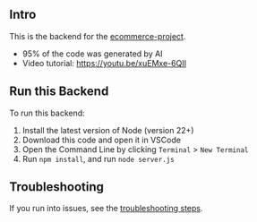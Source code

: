## Intro
This is the backend for the [ecommerce-project](https://github.com/SuperSimpleDev/ecommerce-project).
- 95% of the code was generated by AI
- Video tutorial: https://youtu.be/xuEMxe-6QII

## Run this Backend
To run this backend:
1. Install the latest version of Node (version 22+)
2. Download this code and open it in VSCode
3. Open the Command Line by clicking `Terminal` > `New Terminal`
4. Run `npm install`, and run `node server.js`

## Troubleshooting
If you run into issues, see the [troubleshooting steps](troubleshooting.md).